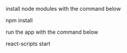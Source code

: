 install node modules with the command below

npm install

run the app with the command below

react-scripts start
